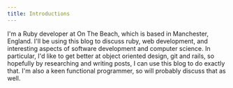 ```yaml
---
title: Introductions
---
```


I'm a Ruby developer at On The Beach, which is based in Manchester,
England. I'll be using this blog to discuss ruby, web development, and
interesting aspects of software development and computer science. In
particular, I'd like to get better at object oriented design, git and
rails, so hopefully by researching and writing posts, I can use this
blog to do exactly that. I'm also a keen functional programmer, so
will probably discuss that as well.
